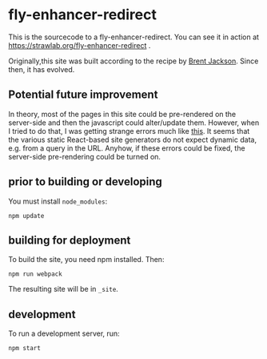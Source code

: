 # fly-enhancer-redirect

This is the sourcecode to a fly-enhancer-redirect. You can see it in action at
https://strawlab.org/fly-enhancer-redirect .

Originally,this site was built according to the recipe by [Brent
Jackson](http://jxnblk.com/writing/posts/static-site-generation-with-react-and-webpack/).
Since then, it has evolved.

## Potential future improvement

In theory, most of the pages in this site could be pre-rendered on the
server-side and then the javascript could alter/update them. However, when I
tried to do that, I was getting strange errors much like
[this](https://github.com/rackt/react-router/issues/1402#issuecomment-116723037).
It seems that the various static React-based site generators do not expect
dynamic data, e.g. from a query in the URL. Anyhow, if these errors could be
fixed, the server-side pre-rendering could be turned on.

## prior to building or developing

You must install `node_modules`:

    npm update

## building for deployment

To build the site, you need npm installed. Then:

    npm run webpack

The resulting site will be in `_site`.

## development

To run a development server, run:

    npm start
